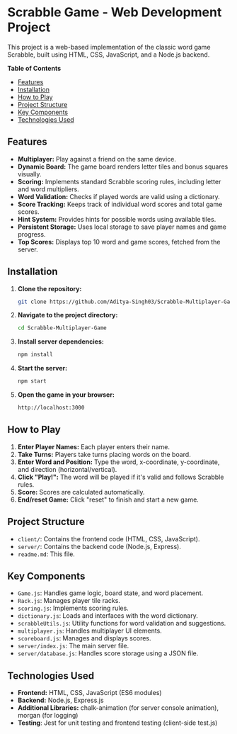 # **Scrabble Game - Web Development Project**

This project is a web-based implementation of the classic word game Scrabble, built using HTML, CSS, JavaScript, and a Node.js backend.

**Table of Contents**

- [Features](#features)
- [Installation](#installation)
- [How to Play](#how-to-play)
- [Project Structure](#project-structure)
- [Key Components](#key-components)
- [Technologies Used](#technologies-used)

## Features

*   **Multiplayer:** Play against a friend on the same device.
*   **Dynamic Board:** The game board renders letter tiles and bonus squares visually.
*   **Scoring:** Implements standard Scrabble scoring rules, including letter and word multipliers.
*   **Word Validation:** Checks if played words are valid using a dictionary.
*   **Score Tracking:** Keeps track of individual word scores and total game scores.
*   **Hint System:** Provides hints for possible words using available tiles.
*   **Persistent Storage:** Uses local storage to save player names and game progress.
*   **Top Scores:** Displays top 10 word and game scores, fetched from the server.

## Installation

1.  **Clone the repository:**
    ```bash
    git clone https://github.com/Aditya-Singh03/Scrabble-Multiplayer-Game.git
    ```
2.  **Navigate to the project directory:**
    ```bash
    cd Scrabble-Multiplayer-Game
    ```
3.  **Install server dependencies:**
    ```bash
    npm install
    ```
4.  **Start the server:**
    ```bash
    npm start 
    ```
5.  **Open the game in your browser:**
    ```bash
    http://localhost:3000
    ```

## How to Play

1.  **Enter Player Names:** Each player enters their name.
2.  **Take Turns:** Players take turns placing words on the board.
3.  **Enter Word and Position:** Type the word, x-coordinate, y-coordinate, and direction (horizontal/vertical).
4.  **Click "Play!":** The word will be played if it's valid and follows Scrabble rules.
5.  **Score:** Scores are calculated automatically.
6.  **End/reset Game:** Click "reset" to finish and start a new game.

## Project Structure

*   `client/`: Contains the frontend code (HTML, CSS, JavaScript).
*   `server/`: Contains the backend code (Node.js, Express).
*   `readme.md`: This file.

## Key Components

*   `Game.js`: Handles game logic, board state, and word placement.
*   `Rack.js`: Manages player tile racks.
*   `scoring.js`: Implements scoring rules.
*   `dictionary.js`: Loads and interfaces with the word dictionary.
*   `scrabbleUtils.js`: Utility functions for word validation and suggestions.
*   `multiplayer.js`: Handles multiplayer UI elements.
*   `scoreboard.js`: Manages and displays scores.
*   `server/index.js`: The main server file.
*   `server/database.js`: Handles score storage using a JSON file.

## Technologies Used

*   **Frontend:** HTML, CSS, JavaScript (ES6 modules)
*   **Backend:** Node.js, Express.js
*   **Additional Libraries:** chalk-animation (for server console animation), morgan (for logging) 
*   **Testing**: Jest for unit testing and frontend testing (client-side test.js)
